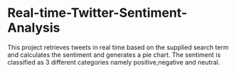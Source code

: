 # Real-time-Twitter-Sentiment-Analysis
This project retrieves tweets in real time based on the supplied search term and calculates the sentiment and generates a pie chart. The sentiment is classified as 3 different categories namely positive,negative and neutral.
